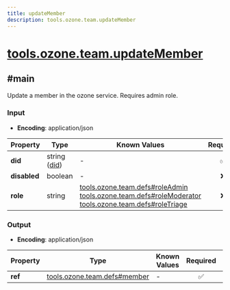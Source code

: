 ```yaml
---
title: updateMember
description: tools.ozone.team.updateMember
---
```


# [tools.ozone.team.updateMember](https://github.com/myConsciousness/atproto.dart/blob/main/lexicons/tools/ozone/team/updateMember.json)

## #main

Update a member in the ozone service. Requires admin role.

### Input

- **Encoding**: application/json

| Property | Type | Known Values | Required | Description |
| --- | --- | --- | :---: | --- |
| **did** | string ([did](https://atproto.com/specs/did)) | - | ✅ | - |
| **disabled** | boolean | - | ❌ | - |
| **role** | string | [tools.ozone.team.defs#roleAdmin](../../../../lexicons/tools/ozone/team/defs.md#roleadmin)<br/>[tools.ozone.team.defs#roleModerator](../../../../lexicons/tools/ozone/team/defs.md#rolemoderator)<br/>[tools.ozone.team.defs#roleTriage](../../../../lexicons/tools/ozone/team/defs.md#roletriage) | ❌ | - |

### Output

- **Encoding**: application/json

| Property | Type | Known Values | Required | Description |
| --- | --- | --- | :---: | --- |
| **ref** | [tools.ozone.team.defs#member](../../../../lexicons/tools/ozone/team/defs.md#member) | - | ✅ | - |
